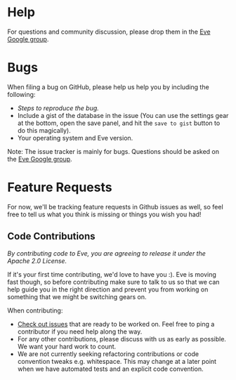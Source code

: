 # Help

For questions and community discussion, please drop them in the [Eve Google group](https://groups.google.com/forum/#!forum/eve-talk).

# Bugs

When filing a bug on GitHub, please help us help you by including the following:

* *Steps to reproduce the bug.*
* Include a gist of the database in the issue (You can use the settings gear at the bottom, open the save panel, and hit the `save to gist` button to do this magically).
* Your operating system and Eve version.

Note: The issue tracker is mainly for bugs. Questions should be asked on the [Eve Google group](https://groups.google.com/forum/#!forum/eve-talk).

# Feature Requests

For now, we'll be tracking feature requests in Github issues as well, so feel free to tell us what you think is missing or things you wish you had!

## Code Contributions
_By contributing code to Eve, you are agreeing to release it under the Apache 2.0 License._

If it's your first time contributing, we'd love to have you :). Eve is moving fast though, so before contributing make sure to talk to us so that we can help guide you in the right direction and prevent you from working on something that we might be switching gears on.

When contributing:

* [Check out issues](https://github.com/witheve/Eve/labels/beginner) that are ready to be worked on. Feel free to ping a contributor if you need help along the way.
* For any other contributions, please discuss with us as early as possible. We want your hard work to count.
* We are not currently seeking refactoring contributions or code convention tweaks e.g. whitespace. This may change at a later point when we have automated tests and an explicit code convention.
